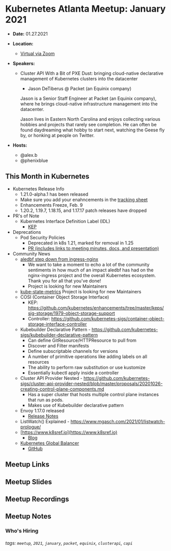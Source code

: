 # Kubernetes Atlanta Meetup: January 2021<!--Month Year-->

- **Date:** 01.27.2021<!--date as MM.DD.YYYY-->
- **Location:**
    - [Virtual via Zoom](https://www.meetup.com/Kubernetes-Atlanta-Meetup/events/275682440/)
- **Speakers:**
    - Cluster API With a Bit of PXE Dust: bringing cloud-native declarative management of Kubernetes clusters into the datacenter<!--presentation title-->
        - Jason DeTiberus @ Packet (an Equinix company)<!--speaker name/company-->
    
        Jason is a Senior Staff Engineer at Packet (an Equinix company), where he brings cloud-native infrastructure management into the datacenter.

        Jason lives in Eastern North Carolina and enjoys collecting various hobbies and projects that rarely see completion. He can often be found daydreaming what hobby to start next, watching the Geese fly by, or honking at people on Twitter.

- **Hosts:**
    - @alex.b
    - @phenixblue

## This Month in Kubernetes

- Kubernetes Release Info
    - 1.21.0-alpha.1 has been released
    - Make sure you add your enahncements in the [tracking sheet](http://bit.ly/k8s121-enhancements)
    - Enhancements Freeze, Feb. 9
    - 1.20.2, 1.19.7, 1.18.15, and 1.17.17 patch releases have dropped
- PR's of Note
    - Kubernetes Interface Definition Label (IDL)
        - [KEP](https://github.com/kubernetes/enhancements/pull/2310)
- Deprecations
    - Pod Security Policies
        - Deprecated in k8s 1.21, marked for removal in 1.25
        - [PR (includes links to meeting minutes, docs, and presentation)](https://github.com/kubernetes/kubernetes/pull/97171)
- Community News
    - [aledbf step down from ingress-nginx](https://github.com/kubernetes/ingress-nginx/pull/6729)
        - We want to take a moment to echo a lot of the community sentiments in how much of an impact aledbf has had on the nginx-ingress project and the overall Kubernetes ecosystem. Thank you for all that you've done!
        - Project is looking for new Maintainers
    - [kube-state-metrics](https://github.com/kubernetes/kube-state-metrics/) Project is looking for new Maintainers
    - COSI (Container Object Storage Interface)
        - KEP: https://github.com/kubernetes/enhancements/tree/master/keps/sig-storage/1979-object-storage-support
        - Controller: https://github.com/kubernetes-sigs/container-object-storage-interface-controller
    - Kubebuilder Declarative Pattern - https://github.com/kubernetes-sigs/kubebuilder-declarative-pattern
        - Can define GitResource/HTTPResource to pull from
        - Discover and Filter manifests
        - Define subscriptable channels for versions
        - A number of primitive operations like adding labels on all resources
        - The ability to perform raw substitution or use kustomize
        - Essentially kubectl apply inside a controller
    - Cluster API Provider Nested - https://github.com/kubernetes-sigs/cluster-api-provider-nested/blob/master/proposals/20201026-creating-control-plane-components.md
        - Has a super cluster that hosts multiple control plane instances that run as pods.
        - Makes use of Kubebuilder declarative pattern
    - Envoy 1.17.0 released
        - [Release Notes](https://www.envoyproxy.io/docs/envoy/v1.17.0/version_history/current)
    - ListWatch() Explained - https://www.mgasch.com/2021/01/listwatch-prologue/
    - [https://www.k8sref.io](https://www.k8sref.io)
        - [Blog](https://kubernetes.io/blog/2020/12/04/gsod-2020-improving-api-reference-experience/)
    - [Kubernetes Global Balancer](https://www.k8gb.io)
        - [GitHub](https://github.com/AbsaOSS/k8gb)

## Meetup Links

## Meetup Slides

## Meetup Recordings

## Meetup Notes

### Who's Hiring 

<!--Company Name: Positions hiring for (link to hiring page), Contact Name/email/etc-->

###### tags: `meetup`, `2021`, `january`, `packet`, `equinix`, `clusterapi`, `capi` <!--Add additional tags for `year`, `month` and anything else pertinent-->